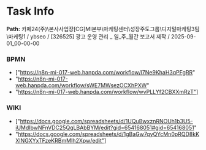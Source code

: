 # Task Info

**Path:** 카페24(주)\본사사업장\[CG]MI본부\마케팅센터\성장주도그룹\디지털마케팅3팀\마케팅1 / ybseo / [326525] 광고 운영 관리 _ 일_주_월간 보고서 제작 / 2025-09-01_00-00-00

### BPMN
- ["https://n8n-mi-017-web.hanpda.com/workflow/l7Ne9KhaH3qPFgRR"
- "https://n8n-mi-017-web.hanpda.com/workflow/sWE7MWsezOCXhPXW"
- "https://n8n-mi-017-web.hanpda.com/workflow/wvPLLYf2CBXXmRzT"]

### WIKI
- ["https://docs.google.com/spreadsheets/d/1UQuBwxznRNOUh1b3U5-iUMdIbwNFnVDC25QgLBAbBYM/edit?gid=654168051#gid=654168051"
- "https://docs.google.com/spreadsheets/d/1gBaGw7qyQYcMn0pRQD8kKXINGXYxTFzeKRBmMIh2Xpw/edit"]

